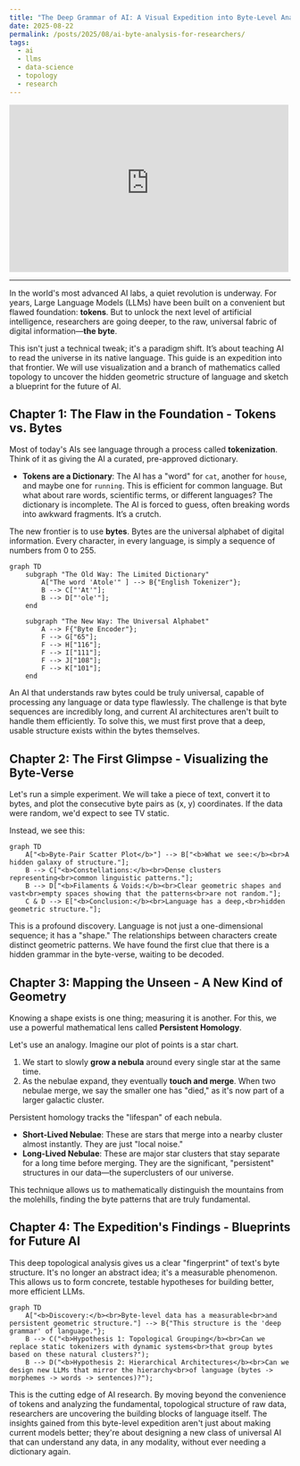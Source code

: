 ```yaml
---
title: "The Deep Grammar of AI: A Visual Expedition into Byte-Level Analysis"
date: 2025-08-22
permalink: /posts/2025/08/ai-byte-analysis-for-researchers/
tags:
  - ai
  - llms
  - data-science
  - topology
  - research
---
```


<iframe width="500" height="300" src="https://www.youtube-nocookie.com/embed/MlBBSUT5X3A?si=UMVMOSxurKrKoe_Q" title="YouTube video player" frameborder="0" allow="accelerometer; autoplay; clipboard-write; encrypted-media; gyroscope; picture-in-picture; web-share" referrerpolicy="strict-origin-when-cross-origin" allowfullscreen></iframe>

---
In the world's most advanced AI labs, a quiet revolution is underway. For years, Large Language Models (LLMs) have been built on a convenient but flawed foundation: **tokens**. But to unlock the next level of artificial intelligence, researchers are going deeper, to the raw, universal fabric of digital information—**the byte**.

This isn't just a technical tweak; it's a paradigm shift. It’s about teaching AI to read the universe in its native language. This guide is an expedition into that frontier. We will use visualization and a branch of mathematics called topology to uncover the hidden geometric structure of language and sketch a blueprint for the future of AI.

## Chapter 1: The Flaw in the Foundation - Tokens vs. Bytes

Most of today's AIs see language through a process called **tokenization**. Think of it as giving the AI a curated, pre-approved dictionary.

*   **Tokens are a Dictionary**: The AI has a "word" for `cat`, another for `house`, and maybe one for `running`. This is efficient for common language. But what about rare words, scientific terms, or different languages? The dictionary is incomplete. The AI is forced to guess, often breaking words into awkward fragments. It’s a crutch.

The new frontier is to use **bytes**. Bytes are the universal alphabet of digital information. Every character, in every language, is simply a sequence of numbers from 0 to 255.

```mermaid
graph TD
    subgraph "The Old Way: The Limited Dictionary"
        A["The word 'Atole'" ] --> B{"English Tokenizer"};
        B --> C["'At'"];
        B --> D["'ole'"];
    end

    subgraph "The New Way: The Universal Alphabet"
        A --> F{"Byte Encoder"};
        F --> G["65"];
        F --> H["116"];
        F --> I["111"];
        F --> J["108"];
        F --> K["101"];
    end
```

An AI that understands raw bytes could be truly universal, capable of processing any language or data type flawlessly. The challenge is that byte sequences are incredibly long, and current AI architectures aren't built to handle them efficiently. To solve this, we must first prove that a deep, usable structure exists within the bytes themselves.

## Chapter 2: The First Glimpse - Visualizing the Byte-Verse

Let's run a simple experiment. We will take a piece of text, convert it to bytes, and plot the consecutive byte pairs as (x, y) coordinates. If the data were random, we'd expect to see TV static.

Instead, we see this:

```mermaid
graph TD
    A["<b>Byte-Pair Scatter Plot</b>"] --> B["<b>What we see:</b><br>A hidden galaxy of structure."];
    B --> C["<b>Constellations:</b><br>Dense clusters representing<br>common linguistic patterns."];
    B --> D["<b>Filaments & Voids:</b><br>Clear geometric shapes and vast<br>empty spaces showing that the patterns<br>are not random."];
    C & D --> E["<b>Conclusion:</b><br>Language has a deep,<br>hidden geometric structure."];
```

This is a profound discovery. Language is not just a one-dimensional sequence; it has a "shape." The relationships between characters create distinct geometric patterns. We have found the first clue that there is a hidden grammar in the byte-verse, waiting to be decoded.

## Chapter 3: Mapping the Unseen - A New Kind of Geometry

Knowing a shape exists is one thing; measuring it is another. For this, we use a powerful mathematical lens called **Persistent Homology**.

Let's use an analogy. Imagine our plot of points is a star chart.
1.  We start to slowly **grow a nebula** around every single star at the same time.
2.  As the nebulae expand, they eventually **touch and merge**. When two nebulae merge, we say the smaller one has "died," as it's now part of a larger galactic cluster.

Persistent homology tracks the "lifespan" of each nebula.
*   **Short-Lived Nebulae**: These are stars that merge into a nearby cluster almost instantly. They are just "local noise."
*   **Long-Lived Nebulae**: These are major star clusters that stay separate for a long time before merging. They are the significant, "persistent" structures in our data—the superclusters of our universe.

This technique allows us to mathematically distinguish the mountains from the molehills, finding the byte patterns that are truly fundamental.

## Chapter 4: The Expedition's Findings - Blueprints for Future AI

This deep topological analysis gives us a clear "fingerprint" of text's byte structure. It's no longer an abstract idea; it's a measurable phenomenon. This allows us to form concrete, testable hypotheses for building better, more efficient LLMs.

```mermaid
graph TD
    A["<b>Discovery:</b><br>Byte-level data has a measurable<br>and persistent geometric structure."] --> B{"This structure is the 'deep grammar' of language."};
    B --> C("<b>Hypothesis 1: Topological Grouping</b><br>Can we replace static tokenizers with dynamic systems<br>that group bytes based on these natural clusters?");
    B --> D("<b>Hypothesis 2: Hierarchical Architectures</b><br>Can we design new LLMs that mirror the hierarchy<br>of language (bytes -> morphemes -> words -> sentences)?");
```

This is the cutting edge of AI research. By moving beyond the convenience of tokens and analyzing the fundamental, topological structure of raw data, researchers are uncovering the building blocks of language itself. The insights gained from this byte-level expedition aren't just about making current models better; they're about designing a new class of universal AI that can understand any data, in any modality, without ever needing a dictionary again.
